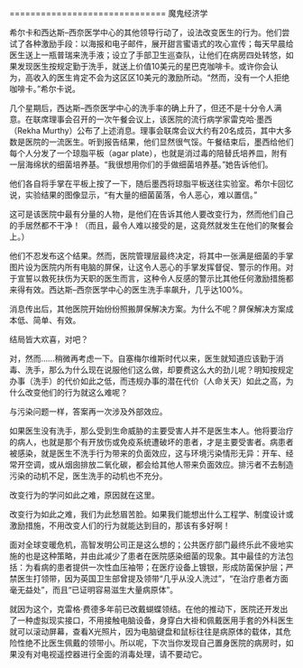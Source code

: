 ============================== 魔鬼经济学

希尔卡和西达斯–西奈医学中心的其他领导行动了，设法改变医生的行为。他们尝试了各种激励手段：以海报和电子邮件，展开甜言蜜语式的攻心宣传；每天早晨给医生送上一瓶普瑞来洗手液；设立了手部卫生巡查队，让他们在病房四处转悠，如果发现医生按规定勤于洗手，就送上价值10美元的星巴克咖啡卡。或许你会认为，高收入的医生肯定不会为这区区10美元的激励所动。“然而，没有一个人拒绝咖啡卡。”希尔卡说。

几个星期后，西达斯–西奈医学中心的洗手率的确上升了，但还不是十分令人满意。在联席理事会召开的一次午餐会议上，该医院的流行病学家雷克哈·墨西（Rekha Murthy）公布了上述消息。理事会联席会议大约有20名成员，其中大多数是医院的一流医生。听到报告结果，他们显然很气馁。午餐结束后，墨西给他们每个人分发了一个琼脂平板（agar plate），也就是消过毒的陪替氏培养皿，附有一层海绵状的细菌培养基。“我很想用你们的手做细菌培养基。”她告诉他们。

他们各自将手掌在平板上按了一下，随后墨西将琼脂平板送往实验室。希尔卡回忆说，实验结果的图像显示，“有大量的细菌菌落，令人恶心，难以置信。”

这可是该医院中最有分量的人物，是他们在告诉其他人要改变行为，然而他们自己的手居然都不干净！（而且，最令人难以接受的是，这竟然就发生在他们的聚餐会上。）

他们不忍发布这个结果。然而，医院管理层最终决定，将其中一张满是细菌的手掌图片设为医院内所有电脑的屏保，让这令人恶心的手掌发挥督促、警示的作用。对于宣誓以救死扶伤为天职的医生而言，这种令人反感的警示比其他任何激励措施都来得有效。西达斯–西奈医学中心的医生洗手率飙升，几乎达100%。

消息传出后，其他医院开始纷纷照搬屏保解决方案。为什么不呢？屏保解决方案成本低、简单、有效。

结局皆大欢喜，对吧？

对，然而……稍微再考虑一下。自塞梅尔维斯时代以来，医生就知道应该勤于消毒、洗手，那么为什么现在说服他们这么做，却要费这么大的劲儿呢？明知按规定办事（洗手）的代价如此之低，而违规办事的潜在代价（人命关天）如此之高，为什么改变他们的行为就这么难呢？

与污染问题一样，答案再一次涉及外部效应。

如果医生没有洗手，那么受到生命威胁的主要受害人并不是医生本人。他将要治疗的病人，也就是那个有开放伤或免疫系统遭破坏的患者，才是主要受害者。病患者被感染，就是医生不洗手行为带来的负面效应，这与环境污染情形无异：开车、经常开空调，或从烟囱排放二氧化碳，都会给其他人带来负面效应。排污者不去制造污染的动机不足，医生洗手的动机也不充分。

改变行为的学问如此之难，原因就在这里。

改变行为如此之难，我们为此愁眉苦脸。如果我们能想出什么工程学、制度设计或激励措施，不用改变人们的行为就能达到目的，那该有多好啊！

面对全球变暖危机，高智发明公司正是这么想的；公共医疗部门最终乐此不疲地实施的也是这种策略，并由此减少了患者在医院感染细菌的现象。其中最佳的方法包括：为看病的患者提供一次性血压袖带；在医疗设备上镀银，形成防菌保护层；严禁医生打领带，因为英国卫生部曾提及领带“几乎从没人洗过”，“在治疗患者方面毫无益处”，而且“已证明容易滋生大量病原体”。

就因为这个，克雷格·费德多年前已改戴蝴蝶领结。在他的推动下，医院还开发出了一种虚拟现实接口，不用接触电脑设备，身穿白大褂和佩戴医用手套的外科医生就可以滚动屏幕，查看X光照片，因为电脑键盘和鼠标往往是病原体的载体，其危险性绝不比医生佩戴的领带小。所以呢，下次当你发现自己置身医院的病房时，如果没有对电视遥控器进行全面的消毒处理，请不要动它。